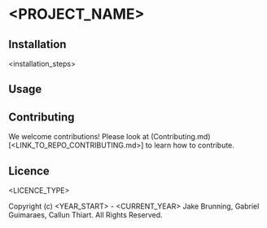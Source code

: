 # <PROJECT_NAME>

<description>

## Installation

<installation_steps>

## Usage

<usage>

## Contributing

We welcome contributions! Please look at (Contributing.md)[<LINK_TO_REPO_CONTRIBUTING.md>] to learn how to contribute.

## Licence
<LICENCE_TYPE>

Copyright (c) <YEAR_START> - <CURRENT_YEAR> Jake Brunning, Gabriel Guimaraes, Callun Thiart. All Rights Reserved.
